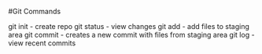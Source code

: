 #Git Commands

git init - create repo
git status - view changes
git add - add files to staging area
git commit - creates a new commit with files from staging area
git log - view recent commits